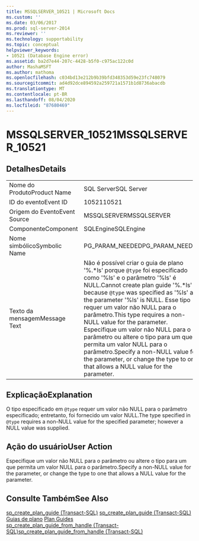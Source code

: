 ```yaml
---
title: MSSQLSERVER_10521 | Microsoft Docs
ms.custom: ''
ms.date: 03/06/2017
ms.prod: sql-server-2014
ms.reviewer: ''
ms.technology: supportability
ms.topic: conceptual
helpviewer_keywords:
- 10521 (Database Engine error)
ms.assetid: ba2d7e44-207c-4428-b5f0-c975ac122c0d
author: MashaMSFT
ms.author: mathoma
ms.openlocfilehash: c034bd13e212b9b39bfd348353d59e23fc748079
ms.sourcegitcommit: ad4d92dce894592a259721a1571b1d8736abacdb
ms.translationtype: MT
ms.contentlocale: pt-BR
ms.lasthandoff: 08/04/2020
ms.locfileid: "87680469"
---
```

# <a name="mssqlserver_10521"></a><span data-ttu-id="2c5a7-102">MSSQLSERVER_10521</span><span class="sxs-lookup"><span data-stu-id="2c5a7-102">MSSQLSERVER_10521</span></span>
    
## <a name="details"></a><span data-ttu-id="2c5a7-103">Detalhes</span><span class="sxs-lookup"><span data-stu-id="2c5a7-103">Details</span></span>  
  
|||  
|-|-|  
|<span data-ttu-id="2c5a7-104">Nome do Produto</span><span class="sxs-lookup"><span data-stu-id="2c5a7-104">Product Name</span></span>|<span data-ttu-id="2c5a7-105">SQL Server</span><span class="sxs-lookup"><span data-stu-id="2c5a7-105">SQL Server</span></span>|  
|<span data-ttu-id="2c5a7-106">ID do evento</span><span class="sxs-lookup"><span data-stu-id="2c5a7-106">Event ID</span></span>|<span data-ttu-id="2c5a7-107">10521</span><span class="sxs-lookup"><span data-stu-id="2c5a7-107">10521</span></span>|  
|<span data-ttu-id="2c5a7-108">Origem do Evento</span><span class="sxs-lookup"><span data-stu-id="2c5a7-108">Event Source</span></span>|<span data-ttu-id="2c5a7-109">MSSQLSERVER</span><span class="sxs-lookup"><span data-stu-id="2c5a7-109">MSSQLSERVER</span></span>|  
|<span data-ttu-id="2c5a7-110">Componente</span><span class="sxs-lookup"><span data-stu-id="2c5a7-110">Component</span></span>|<span data-ttu-id="2c5a7-111">SQLEngine</span><span class="sxs-lookup"><span data-stu-id="2c5a7-111">SQLEngine</span></span>|  
|<span data-ttu-id="2c5a7-112">Nome simbólico</span><span class="sxs-lookup"><span data-stu-id="2c5a7-112">Symbolic Name</span></span>|<span data-ttu-id="2c5a7-113">PG_PARAM_NEEDED</span><span class="sxs-lookup"><span data-stu-id="2c5a7-113">PG_PARAM_NEEDED</span></span>|  
|<span data-ttu-id="2c5a7-114">Texto da mensagem</span><span class="sxs-lookup"><span data-stu-id="2c5a7-114">Message Text</span></span>|<span data-ttu-id="2c5a7-115">Não é possível criar o guia de plano '%.\*ls' porque `@type` foi especificado como '%ls' e o parâmetro '%ls' é NULL.</span><span class="sxs-lookup"><span data-stu-id="2c5a7-115">Cannot create plan guide '%.\*ls' because `@type` was specified as '%ls' and the parameter '%ls' is NULL.</span></span> <span data-ttu-id="2c5a7-116">Esse tipo requer um valor não NULL para o parâmetro.</span><span class="sxs-lookup"><span data-stu-id="2c5a7-116">This type requires a non-NULL value for the parameter.</span></span> <span data-ttu-id="2c5a7-117">Especifique um valor não NULL para o parâmetro ou altere o tipo para um que permita um valor NULL para o parâmetro.</span><span class="sxs-lookup"><span data-stu-id="2c5a7-117">Specify a non-NULL value for the parameter, or change the type to one that allows a NULL value for the parameter.</span></span>|  
  
## <a name="explanation"></a><span data-ttu-id="2c5a7-118">Explicação</span><span class="sxs-lookup"><span data-stu-id="2c5a7-118">Explanation</span></span>  
 <span data-ttu-id="2c5a7-119">O tipo especificado em `@type` requer um valor não NULL para o parâmetro especificado; entretanto, foi fornecido um valor NULL.</span><span class="sxs-lookup"><span data-stu-id="2c5a7-119">The type specified in `@type` requires a non-NULL value for the specified parameter; however a NULL value was supplied.</span></span>  
  
## <a name="user-action"></a><span data-ttu-id="2c5a7-120">Ação do usuário</span><span class="sxs-lookup"><span data-stu-id="2c5a7-120">User Action</span></span>  
 <span data-ttu-id="2c5a7-121">Especifique um valor não NULL para o parâmetro ou altere o tipo para um que permita um valor NULL para o parâmetro.</span><span class="sxs-lookup"><span data-stu-id="2c5a7-121">Specify a non-NULL value for the parameter, or change the type to one that allows a NULL value for the parameter.</span></span>  
  
## <a name="see-also"></a><span data-ttu-id="2c5a7-122">Consulte Também</span><span class="sxs-lookup"><span data-stu-id="2c5a7-122">See Also</span></span>  
 <span data-ttu-id="2c5a7-123">[sp_create_plan_guide &#40;Transact-SQL&#41;](/sql/relational-databases/system-stored-procedures/sp-create-plan-guide-transact-sql) </span><span class="sxs-lookup"><span data-stu-id="2c5a7-123">[sp_create_plan_guide &#40;Transact-SQL&#41;](/sql/relational-databases/system-stored-procedures/sp-create-plan-guide-transact-sql) </span></span>  
 <span data-ttu-id="2c5a7-124">[Guias de plano](../performance/plan-guides.md) </span><span class="sxs-lookup"><span data-stu-id="2c5a7-124">[Plan Guides](../performance/plan-guides.md) </span></span>  
 [<span data-ttu-id="2c5a7-125">sp_create_plan_guide_from_handle &#40;Transact-SQL&#41;</span><span class="sxs-lookup"><span data-stu-id="2c5a7-125">sp_create_plan_guide_from_handle &#40;Transact-SQL&#41;</span></span>](/sql/relational-databases/system-stored-procedures/sp-create-plan-guide-from-handle-transact-sql)  
  
  
